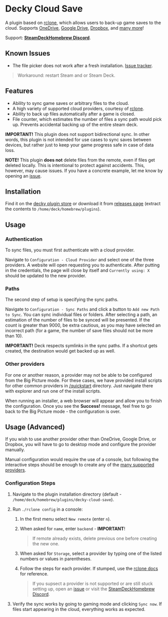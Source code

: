 # Decky Cloud Save

A plugin based on [rclone](https://rclone.org/), which allows users to back-up game saves to the cloud. Supports [OneDrive](https://onedrive.live.com/), [Google Drive](https://drive.google.com/), [Dropbox](https://www.dropbox.com/), and [many more](#backend-support)!

Support: **[SteamDeckHomebrew Discord](https://discord.gg/ZU74G2NJzk)**.

## Known Issues

* The file picker does not work after a fresh installation. [Issue tracker](https://github.com/GedasFX/decky-cloud-save/issues/7).

> Workaround: restart Steam and or Steam Deck.

## Features

* Ability to sync game saves or arbitrary files to the cloud.
* A high variety of supported cloud providers, courtesy of [rclone](https://rclone.org/).
* Ability to back up files automatically after a game is closed.
* File counter, which estimates the number of files a sync path would pick up. Prevents accidental backing up of the entire steam deck.

**IMPORTANT!** This plugin does not support bidirectional sync. In other words, this plugin is not intended for use cases to sync saves between devices, but rather just to keep your game progress safe in case of data loss.

**NOTE!** This plugin **does not** delete files from the remote, even if files get deleted locally. This is intentional to protect against accidents. This, however, may cause issues. If you have a concrete example, let me know by opening an [issue](https://github.com/GedasFX/decky-cloud-save/issues).

## Installation

Find it on the [decky plugin store]() or download it from [releases page](https://github.com/GedasFX/decky-cloud-save/releases/) (extract the contents to `/home/deck/homebrew/plugins`).


## Usage

### Authentication

To sync files, you must first authenticate with a cloud provider. 

Navigate to `Configuration - Cloud Provider` and select one of the three providers. A website will open requesting you to authenticate. After putting in the credentials, the page will close by itself and `Currently using: X` should be updated to the new provider.

### Paths

The second step of setup is specifying the sync paths.

Navigate to `Configuration - Sync Paths` and click a button to `Add new Path to Sync`. You can sync individual files or folders. After selecting a path, an estimation of the number of files to be synced will be presented. If the count is greater than 9000, be extra cautious, as you may have selected an incorrect path (for a game, the number of save files should not be more than 10).

**IMPORTANT!** Deck respects symlinks in the sync paths. If a shortcut gets created, the destination would get backed up as well.

### Other providers

For one or another reason, a provider may not be able to be configured from the Big Picture mode. For these cases, we have provided install scripts for other common providers in [/quickstart](/defaults/quickstart/) directory. Just navigate there with explorer and run one of the install scripts.

When running an installer, a web browser will appear and allow you to finish the configuration. Once you see the **Success!** message, feel free to go back to the Big Picture mode - the configuration is over.

## Usage (Advanced)

If you wish to use another provider other than OneDrive, Google Drive, or Dropbox, you will have to go to desktop mode and configure the provider manually.

Manual configuration would require the use of a console, but following the interactive steps should be enough to create any of the [many supported providers](https://rclone.org/docs/).

### Configuration Steps

1. Navigate to the plugin installation directory (default - `/home/deck/homebrew/plugins/decky-cloud-save`).
2. Run `./rclone config` in a console:
   
   1. In the first menu select `New remote` (enter `n`).
   2. When asked for `name`, enter `backend` - **IMPORTANT**!

      > If remote already exists, delete previous one before creating the new one.

   3. When asked for `Storage`, select a provider by typing one of the listed numbers or values in parentheses.

   4. Follow the steps for each provider. If stumped, use the [rclone docs](https://rclone.org/docs/) for reference.

      > If you supsect a provider is not supported or are still stuck setting up, open an [issue](https://github.com/GedasFX/decky-cloud-save/issues) or visit the [SteamDeckHomebrew Discord](https://discord.gg/ZU74G2NJzk).

3. Verify the sync works by going to gaming mode and clicking `Sync now`. If files start appearing in the cloud, everything works as expected.

